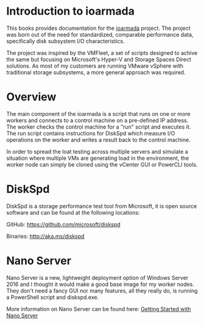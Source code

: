 # Introduction to ioarmada

This books provides documentation for the [ioarmada](https://github.com/tomtorggler/ioarmada "ioarmada on github") project. The project was born out of the need for standardized, comparable performance data, specifically disk subsystem I\/O characteristics.

The project was inspired by the VMFleet, a set of scripts designed to achive the same but focusing on Microsoft's Hyper-V and Storage Spaces Direct solutions. As most of my customers are running VMware vSphere with traditional storage subsystems, a more general approach was required.

# Overview

The main component of the ioarmada is a script that runs on one or more workers and connects to a control machine on a pre-defined IP address. The worker checks the control machine for a "run" script and executes it. The run script contains instructions for DiskSpd which measure I\/O operations on the worker and writes a result back to the control machine. 

In order to spread the loat testing across multiple servers and simulate a situation where multiple VMs are generating load in the environment, the worker node can simply be cloned using the vCenter GUI or PowerCLI tools. 

# DiskSpd

DiskSpd is a storage performance test tool from Microsoft, it is open source software and can be found at the following locations:

GitHub: [https:\/\/github.com\/microsoft\/diskspd](https://github.com/microsoft/diskspd)

Binaries: [http:\/\/aka.ms\/diskspd](http://aka.ms/diskspd "http://aka.ms/diskspd")

# Nano Server

Nano Server is a new, lightweight deployment option of Windows Server 2016 and I thought it would make a good base image for my worker nodes. They don't need a fancy GUI nor many features, all they really do, is running a PowerShell script and diskspd.exe.

More information on Nano Server can be found here: [Getting Started with Nano Server](https://technet.microsoft.com/windows-server-docs/compute/nano-server/getting-started-with-nano-server)



